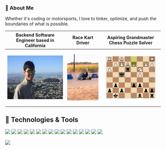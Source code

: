### 👋 About Me

<!--
**zhangj150/zhangj150** is a ✨ _special_ ✨ repository because its `README.md` (this file) appears on your GitHub profile.

Here are some ideas to get you started:

- 🔭 I’m currently working on ...
- 🌱 I’m currently learning ...
- 👯 I’m looking to collaborate on ...
- 🤔 I’m looking for help with ...
- 💬 Ask me about ...
- 📫 How to reach me: ...
- 😄 Pronouns: ...
- ⚡ Fun fact: ...
-->

Whether it's coding or motorsports, I love to tinker, optimize, and push the boundaries of what is possible.

| Backend Software Engineer based in California | Race Kart Driver  | Aspiring Grandmaster Chess Puzzle Solver  |
|---|---|---|
|  <p align="center"> <img src="https://github.com/zhangj150/zhangj150/blob/master/picOfMETwinPeaks.JPG" width="214.5" height="140.625"/></p> | <p align="center"><img src="https://github.com/zhangj150/zhangj150/blob/master/instaMaterial2.jpg" width="174" height="148.5"/></p>  | <p align="center"><a href="https://lichess.org/@/zhangj150"><img src="https://github.com/zhangj150/zhangj150/blob/master/chessuzzles.PNG" width="162" height="136.5"/></a></p> |


## 🔧 Technologies & Tools
![](https://img.shields.io/badge/OS-Linux-informational?style=flat&logo=linux&logoColor=white&color=2f97c1)
![](https://img.shields.io/badge/Editor-IntelliJ_IDEA-informational?style=flat&logo=intellij-idea&logoColor=white&color=2f97c1)
![](https://img.shields.io/badge/Editor-PyCharm-informational?style=flat&logo=pycharm-idea&logoColor=white&color=2f97c1)
![](https://img.shields.io/badge/Code-Python-informational?style=flat&logo=python&logoColor=white&color=2f97c1)
![](https://img.shields.io/badge/Code-Java-informational?style=flat&logo=java&logoColor=white&color=2f97c1)
![](https://img.shields.io/badge/Code-Scala-informational?style=flat&logo=scala&logoColor=white&color=2f97c1)
![](https://img.shields.io/badge/Code-SQL-informational?style=flat&logo=mysql&logoColor=white&color=2f97c1)
![](https://img.shields.io/badge/Code-PyTorch-informational?style=flat&logo=pytorch&logoColor=white&color=2f97c1)
![](https://img.shields.io/badge/Shell-Bash-informational?style=flat&logo=gnu-bash&logoColor=white&color=2f97c1)
![](https://img.shields.io/badge/Tools-Espresso-informational?style=flat&logo=pycharm&logoColor=white&color=2f97c1)
![](https://img.shields.io/badge/Tools-Oracle-informational?style=flat&logo=oracle&logoColor=white&color=2f97c1)
![](https://img.shields.io/badge/Tools-Hadoop-informational?style=flat&logo=pycharm&logoColor=white&color=2f97c1)
![](https://img.shields.io/badge/Tools-Azkaban-informational?style=flat&logo=pycharm&logoColor=white&color=2f97c1)
![](https://img.shields.io/badge/Tools-Kafka-informational?style=flat&logo=apache-kafka&logoColor=white&color=2f97c1)
![](https://img.shields.io/badge/Tools-MapReduce-informational?style=flat&logo=pycharm&logoColor=white&color=2f97c1)
![](https://img.shields.io/badge/Tools-Spark-informational?style=flat&logo=apache-spark&logoColor=white&color=2f97c1)

<!-- 2bbc8a -->
<img align="center" src="https://github-readme-stats.vercel.app/api/top-langs/?username=zhangj150&theme=blue-green&layout=compact" />



